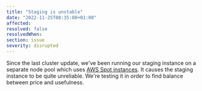 ```yaml
---
title: "Staging is unstable"
date: "2022-11-25T08:35:00+01:00"
affected:
resolved: false
resolvedWhen:
section: issue
severity: disrupted
---
```


Since the last cluster update, we've been running our staging instance
on a separate node pool which uses [AWS Spot instances](https://aws.amazon.com/ec2/spot).
It causes the staging instance to be quite unreliable.
We're testing it in order to find balance between price and usefulness.

